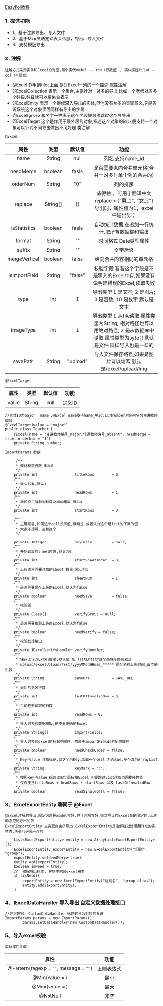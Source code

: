 [EasyPoi教程](http://easypoi.mydoc.io/#text_186900)

### 1. 提供功能
 + 1、基于注解导出、导入文件
 + 2、基于Map灵活定义表头信息，导出、导入文件
 + 3、支持模版导出
### 2. 注解
    注解方式采用实体和Excel的对应,每个实例model -- row（行数据）, 实体属性filed -- col（列信息）
   + @Excel 作用到filed上面,是对Excel一列的一个描述  属性注解
   + @ExcelCollection 表示一个集合,主要针对一对多的导出,比如一个老师对应多个科目,科目就可以用集合表示
   + @ExcelEntity 表示一个继续深入导出的实体,但他没有太多的实际意义,只是告诉系统这个对象里面同样有导出的字段
   + @ExcelIgnore 和名字一样表示这个字段被忽略跳过这个导导出
   + @ExcelTarget 这个是作用于最外层的对象,描述这个对象的id,以便支持一个对象可以针对不同导出做出不同处理  类注解
   
    @Excel

   |属性|类型|默认值|功能|
   |:--------:|:------:|:------:|:----:|
   |name|String|null|列名,支持name_id|
   |needMerge|boolean|fasle|是否需要纵向合并单元格(合并一对多时单个列的合并的)|
   |orderNum|String|"0"|列的排序|
   |replace|String[]|{}|值得替 ，可用于翻译中文    replace = {"男_1", "女_2"} 导出时，属性值为1，excel中输出男；|
   |isStatistics|boolean|fasle|自动统计数据,在追加一行统计,把所有数据都和输出|
   |format|String|""|时间格式 Date类型属性|
   |suffix|String|""|文字后缀|
   |mergeVertical|boolean|false|纵向合并内容相同的单元格|
   |isImportField|String|"false"|校验字段,看看这个字段是不是导入的Excel中有,如果没有说明是错误的Excel,读取失败|
   |type|int|1|导出类型 1 是文本; 2 是图片; 3 是函数; 10 是数字 默认是文本|
   |imageType|int|1|导出类型 1 从file读取 属性类型为String, 相对路径也可以用绝对路径; 2 是从数据库中读取  属性类型为byte[]  默认是文件 同样导入也是一样的||
   |savePath|String|"upload"|导入文件保存路径,如果是图片可以填写,默认是/excel/upload/img|
    
    
    @ExcelTarget
   
   |属性|类型|默认值|功能|
   |:--------:|:------:|:------:|:----:|
   |value|String|null|定义ID|
   
   ```
   //实体ID为major  name ,@Excel name支持name_中id,此时number对应列名为主讲教师编号
   @ExcelTarget(value = "major")
   public class Teacher {
       @Excel(name = "主讲教师编号_major,代课教师编号_absent", needMerge = true, orderNum = "1")
       private String number;
   ```
   
    ImportParams 参数
    
   ```
        /**
        * 表格标题行数,默认0
        */
       private int                 titleRows        = 0;
       /**
        * 表头行数,默认1
        */
       private int                 headRows         = 1;
       /**
        * 字段真正值和列标题之间的距离 默认0
        */
       private int                 startRows        = 0;
   
       /**
        * 主键设置,如何这个cell没有值,就跳过 或者认为这个是list的下面的值
        * 大家不理解，去掉这个
        */
   
       private Integer             keyIndex         = null;
       /**
        * 开始读取的sheet位置,默认为0
        */
       private int                 startSheetIndex  = 0;
       /**
        * 上传表格需要读取的sheet 数量,默认为1
        */
       private int                 sheetNum         = 1;
       /**
        * 是否需要保存上传的Excel,默认为false
        */
       private boolean             needSave         = false;
       /**
        * 校验组
        */
       private Class[]             verifyGroup = null;
       /**
        * 是否需要校验上传的Excel,默认为false
        */
       private boolean             needVerify = false;
       /**
        * 校验处理接口
        */
       private IExcelVerifyHandler verifyHandler;
       /**
        * 保存上传的Excel目录,默认是 如 TestEntity这个类保存路径就是
        * upload/excelUpload/Test/yyyyMMddHHmss_***** 保存名称上传时间_五位随机数
        */
       private String              saveUrl          = SAVE_URL;
       /**
        * 最后的无效行数
        */
       private int                 lastOfInvalidRow = 0;
       /**
        * 手动控制读取的行数
        */
       private int                 readRows = 0;
       /**
        * 导入时校验数据模板,是不是正确的Excel
        */
       private String[]            importFields;
       /**
        * 导入时校验excel的标题列顺序。依赖于importFields的配置顺序
       */
       private boolean             needCheckOrder = false;
       /**
        * Key-Value 读取标记,以这个为Key,后面一个Cell 为Value,多个改为ArrayList
        */
       private String              keyMark = ":";
       /**
        * 按照Key-Value 规则读取全局扫描Excel,但是跳过List读取范围提升性能
        * 仅仅支持titleRows + headRows + startRows 以及 lastOfInvalidRow
        */
       private boolean             readSingleCell = false;

  ```
### 3、ExcelExportEntity  等同于 @Excel

    @Excel注解的导出,规定必须把model写好,并且注解写好,每次导出的Excel都是固定的,无法动态控制导出的列
    ExcelExportEntity 支持更自由的导出,ExcelExportEntity是注解经过处理翻译成的实体类,两者几乎是一对的
    
```
    List<ExcelExportEntity> entity = new ArrayList<ExcelExportEntity>();
    ExcelExportEntity exportEntity = new ExcelExportEntity("组别", "group");
    exportEntity.setNeedMerge(true);
    entity.add(exportEntity);
    boolean isNeed = true;
    //  根据导出标志, 解决不同的excel需求
    if (isNeed){
        exportEntity = new ExcelExportEntity("组别名", "group_alias");
        entity.add(exportEntity);
    }

```

### 4、IExcelDataHandler 导入导出 自定义数据处理接口
```
//导入数据  CustomDataHandler 标题转换为对应的标识
ImportParams params = new ImportParams();
        params.setDataHandler(new CustomDataHandler());
```

### 5、导入excel校验

```实体属性注解```

   |属性|功能|
   |:--------:|:------:|
   |@Pattern(regexp = "", message = "")|正则表达式|
   |@Min(value = )|最小|
   |@Max(value = )|最大|
   |@NotNull|非空|